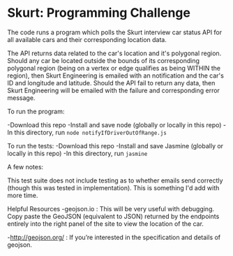 # Skurt: Programming Challenge
The code runs a program which polls the Skurt interview car status API for all available cars and their corresponding location data.

The API returns data related to the car's location and it's polygonal region.
Should any car be located outside the bounds of its corresponding polygonal
region (being on a vertex or edge qualifies as being WITHIN the region), then
Skurt Engineering is emailed with an notification and the car's ID and longitude
and latitude. Should the API fail to return any data, then Skurt Engineering
will be emailed with the failure and corresponding error message.

To run the program:

-Download this repo
-Install and save node (globally or locally in this repo)
-In this directory, run `node notifyIfDriverOutOfRange.js`

To run the tests:
-Download this repo
-Install and save Jasmine (globally or locally in this repo)
-In this directory, run `jasmine`

A few notes:

This test suite does not include testing as to whether emails send correctly 
(though this was tested in implementation). This is something I'd add with more
time.



Helpful Resources
-geojson.io : This will be very useful with debugging. Copy paste the GeoJSON (equivalent to JSON) returned by the endpoints entirely into the right panel of the site to view the location of the car.

-http://geojson.org/ : If you’re interested in the specification and details of geojson.
